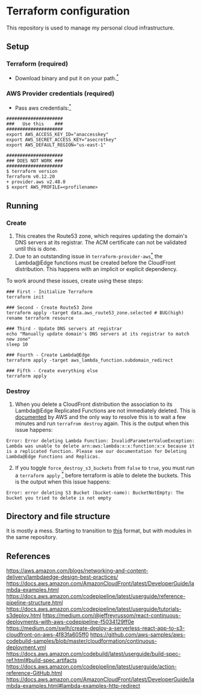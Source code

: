 # Terraform configuration

This repository is used to manage my personal cloud infrastructure.

## Setup

### Terraform (required)

* Download binary and put it on your path.[<sup>*</sup>](https://www.terraform.io/downloads.html)

### AWS Provider credentials (required)

* Pass aws credentials:[<sup>*</sup>](https://www.terraform.io/docs/providers/aws/index.html#environment-variables)

```
#####################
###   Use this    ###
#####################
export AWS_ACCESS_KEY_ID="anaccesskey"
export AWS_SECRET_ACCESS_KEY="asecretkey"
export AWS_DEFAULT_REGION="us-east-1"
```

```
#####################
### DOES NOT WORK ###
#####################
$ terraform version
Terraform v0.12.20
+ provider.aws v2.48.0
$ export AWS_PROFILE=<profilename>
```

## Running

### Create

1. This creates the Route53 zone, which requires updating the domain's DNS servers at its registrar. The ACM certificate can not be validated until this is done.
1. Due to an outstanding issue in `terraform-provider-aws`[<sup>*</sup>](https://github.com/terraform-providers/terraform-provider-aws/issues/8081) the Lambda@Edge functions must be created before the CloudFront distribution. This happens with an implicit or explicit dependency.

To work around these issues, create using these steps:

```
### First - Initialize Terraform
terraform init

### Second - Create Route53 Zone
terraform apply -target data.aws_route53_zone.selected # BUG(high) rename terraform resource

### Third - Update DNS servers at registrar
echo "Manually update domain's DNS servers at its registrar to match new zone"
sleep 10

### Fourth - Create Lambda@Edge
terraform apply -target aws_lambda_function.subdomain_redirect

### Fifth - Create everything else
terraform apply
```

### Destroy

1. When you delete a CloudFront distribution the association to its Lambda@Edge Replicated Functions are not immediately deleted. This is [documented](https://docs.aws.amazon.com/AmazonCloudFront/latest/DeveloperGuide/lambda-edge-delete-replicas.html) by AWS and the only way to resolve this is to wait a few minutes and run `terrafrom destroy` again.
This is the output when this issue happens:

```
Error: Error deleting Lambda Function: InvalidParameterValueException: Lambda was unable to delete arn:aws:lambda:x:x:function:x:x because it is a replicated function. Please see our documentation for Deleting Lambda@Edge Functions and Replicas.
```

2. If you toggle `force_destroy_s3_buckets` from `false` to `true`, you must run a `terraform apply` [<sup>*</sup>](https://github.com/terraform-providers/terraform-provider-aws/issues/428#issuecomment-445346454) before terraform is able to delete the buckets. This is the output when this issue happens:

```
Error: error deleting S3 Bucket (bucket-name): BucketNotEmpty: The bucket you tried to delete is not empty
```

## Directory and file structure

<!-- BUG(high) fix -->
It is mostly a mess. Starting to transition to [this](https://blog.gruntwork.io/how-to-create-reusable-infrastructure-with-terraform-modules-25526d65f73d) format, but with modules in the same repository.

## References

https://aws.amazon.com/blogs/networking-and-content-delivery/lambdaedge-design-best-practices/
https://docs.aws.amazon.com/AmazonCloudFront/latest/DeveloperGuide/lambda-examples.html
https://docs.aws.amazon.com/codepipeline/latest/userguide/reference-pipeline-structure.html
https://docs.aws.amazon.com/codepipeline/latest/userguide/tutorials-s3deploy.html
https://medium.com/@jeffreyrussom/react-continuous-deployments-with-aws-codepipeline-f5034129ff0e
https://medium.com/swlh/create-deploy-a-serverless-react-app-to-s3-cloudfront-on-aws-4f83fa605ff0
https://github.com/aws-samples/aws-codebuild-samples/blob/master/cloudformation/continuous-deployment.yml
https://docs.aws.amazon.com/codebuild/latest/userguide/build-spec-ref.html#build-spec.artifacts
https://docs.aws.amazon.com/codepipeline/latest/userguide/action-reference-GitHub.html
https://docs.aws.amazon.com/AmazonCloudFront/latest/DeveloperGuide/lambda-examples.html#lambda-examples-http-redirect